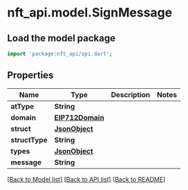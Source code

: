 # nft_api.model.SignMessage

## Load the model package
```dart
import 'package:nft_api/api.dart';
```

## Properties
Name | Type | Description | Notes
------------ | ------------- | ------------- | -------------
**atType** | **String** |  | 
**domain** | [**EIP712Domain**](EIP712Domain.md) |  | 
**struct** | [**JsonObject**](.md) |  | 
**structType** | **String** |  | 
**types** | [**JsonObject**](.md) |  | 
**message** | **String** |  | 

[[Back to Model list]](../README.md#documentation-for-models) [[Back to API list]](../README.md#documentation-for-api-endpoints) [[Back to README]](../README.md)


